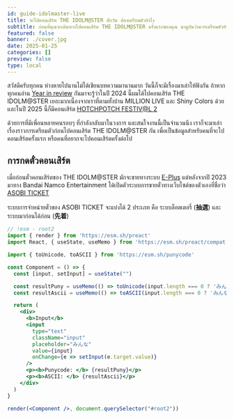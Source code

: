 ```yaml
---
id: guide-idolmaster-live
title: จะไปคอนเสิร์ต THE IDOLM@STER สักวัน ต้องเตรียมตัวยังไง
subtitle: ก่อนที่คุณจะเดินทางไปคอนเสิร์ต THE IDOLM@STER ครั้งแรกของคุณ มาดูกันว่าควรเตรียมตัวยังไงกันบ้าง
featured: false
banner: ./cover.jpg
date: 2025-01-25
categories: []
preview: false
type: local
---
```


สวัสดีครับทุกคน ห่างหายไปนานไม่ได้เขียนบทความมานานมาก วันนี้ก็จะมีเรื่องมาเล่าให้ฟังกัน ถ้าหากทุกคนอ่าน [Year in review](/blog/year-in-review-2024)
กันมาจะรู้ว่าในปี 2024 นี้ผมได้ไปคอนเสิร์ต THE IDOLM@STER เยอะมากเนื่องจากเราที่ตามทั้งบ้าน MILLION LIVE และ Shiny Colors ด้วย
และในปี 2025 นี้ก็มีคอนเสิร์ต [HOTCHPOTCH FESTIV@L 2](https://idolmaster-official.jp/live_event/hpf2/)

ด้วยการที่มีเพื่อนหลายคนรอบๆ ที่กำลังกลับมาในวงการ และสนใจงานนี้เป็นจำนวนนึง เราก็จะมาเล่าเรื่องราวการเตรียมตัวก่อนไปคอนเสิร์ต THE IDOLM@STER กัน
เพื่อเป็นข้อมูลสำหรับคนที่จะไปคอนเสิร์ตครั้งแรก หรือคนที่อยากจะไปคอนเสิร์ตครั้งต่อไป

## การกดตั๋วคอนเสิร์ต

เมื่อก่อนตั๋วคอนเสิร์ตของ THE IDOLM@STER มักจะขายทางระบบ [E-Plus](https://eplus.jp/) แต่หลังจากปี 2023 มาทาง Bandai Namco Entertainment
ได้เปิดตัวระบบการขายตั๋วทางเว็บไซต์ของตัวเองที่ชื่อว่า [ASOBI TICKET](https://asobiticket2.asobistore.jp/)

ระบบการจำหน่ายตั๋วของ ASOBI TICKET จะแบ่งได้ 2 ประเภท คือ ระบบล็อตเตอรี่ (**抽選**) และระบบมาก่อนได้ก่อน (**先着**)

```jsx
// !esm - root2
import { render } from 'https://esm.sh/preact'
import React, { useState, useMemo } from 'https://esm.sh/preact/compat'

import { toUnicode, toASCII } from 'https://esm.sh/punycode'

const Component = () => {
  const [input, setInput] = useState("")

  const resultPuny = useMemo(() => toUnicode(input.length === 0 ? 'みんな' : input), [input])
  const resultAscii = useMemo(() => toASCII(input.length === 0 ? 'みんな' : input), [input])

  return (
    <div>
      <b>Input</b>
      <input
        type="text"
        className="input"
        placeholder="みんな"
        value={input}
        onChange={e => setInput(e.target.value)}
      />
      <p><b>Punycode: </b> {resultPuny}</p>
      <p><b>ASCII: </b> {resultAscii}</p>
    </div>
  )
}

render(<Component />, document.querySelector("#root2"))
```
